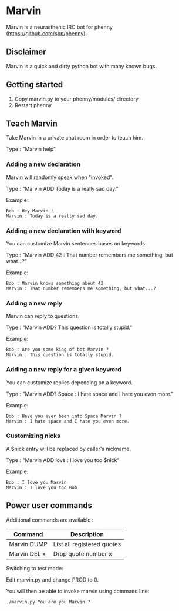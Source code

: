 # Marvin
Marvin is a neurasthenic IRC bot for phenny (https://github.com/sbp/phenny).


## Disclaimer

Marvin is a quick and dirty python bot with many known bugs.

## Getting started

1. Copy marvin.py to your phenny/modules/ directory
2. Restart phenny

## Teach Marvin

Take Marvin in a private chat room in order to teach him.

Type : "Marvin help"

### Adding a new declaration

Marvin will randomly speak when "invoked".

Type : "Marvin ADD Today is a really sad day."

Example :

    Bob : Hey Marvin !
    Marvin : Today is a really sad day.

### Adding a new declaration with keyword

You can customize Marvin sentences bases on keywords.

Type : "Marvin ADD 42 : That number remembers me something, but what...?"

Example:

    Bob : Marvin knows something about 42
    Marvin : That number remembers me something, but what...?

### Adding a new reply

Marvin can reply to questions.

Type : "Marvin ADD? This question is totally stupid."

Example:

    Bob : Are you some king of bot Marvin ?
    Marvin : This question is totally stupid.

### Adding a new reply for a given keyword

You can customize replies depending on a keyword.

Type : "Marvin ADD? Space : I hate space and I hate you even more."

Example:

    Bob : Have you ever been into Space Marvin ?
    Marvin : I hate space and I hate you even more.


### Customizing nicks

A $nick entry will be replaced by caller's nickname.

Type : "Marvin ADD love : I love you too $nick"

Example:

    Bob : I love you Marvin
    Marvin : I love you too Bob


## Power user commands

Additional commands are available :

| Command      | Description                |
|--------------|----------------------------|
| Marvin DUMP  | List all registered quotes |
| Marvin DEL x | Drop quote number x        |


Switching to test mode:

Edit marvin.py and change PROD to 0.

You will then be able to invoke marvin using command line:

    ./marvin.py You are you Marvin ?